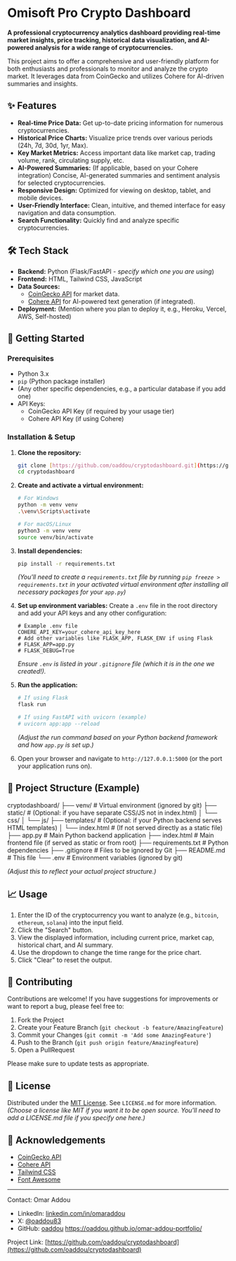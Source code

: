 # Omisoft Pro Crypto Dashboard

**A professional cryptocurrency analytics dashboard providing real-time market insights, price tracking, historical data visualization, and AI-powered analysis for a wide range of cryptocurrencies.**

This project aims to offer a comprehensive and user-friendly platform for both enthusiasts and professionals to monitor and analyze the crypto market. It leverages data from CoinGecko and utilizes Cohere for AI-driven summaries and insights.

## ✨ Features

* **Real-time Price Data:** Get up-to-date pricing information for numerous cryptocurrencies.
* **Historical Price Charts:** Visualize price trends over various periods (24h, 7d, 30d, 1yr, Max).
* **Key Market Metrics:** Access important data like market cap, trading volume, rank, circulating supply, etc.
* **AI-Powered Summaries:** (If applicable, based on your Cohere integration) Concise, AI-generated summaries and sentiment analysis for selected cryptocurrencies.
* **Responsive Design:** Optimized for viewing on desktop, tablet, and mobile devices.
* **User-Friendly Interface:** Clean, intuitive, and themed interface for easy navigation and data consumption.
* **Search Functionality:** Quickly find and analyze specific cryptocurrencies.

## 🛠️ Tech Stack

* **Backend:** Python (Flask/FastAPI - *specify which one you are using*)
* **Frontend:** HTML, Tailwind CSS, JavaScript
* **Data Sources:**
    * [CoinGecko API](https://www.coingecko.com/en/api) for market data.
    * [Cohere API](https://cohere.com/) for AI-powered text generation (if integrated).
* **Deployment:** (Mention where you plan to deploy it, e.g., Heroku, Vercel, AWS, Self-hosted)

## 🚀 Getting Started

### Prerequisites

* Python 3.x
* `pip` (Python package installer)
* (Any other specific dependencies, e.g., a particular database if you add one)
* API Keys:
    * CoinGecko API Key (if required by your usage tier)
    * Cohere API Key (if using Cohere)

### Installation & Setup

1.  **Clone the repository:**
    ```bash
    git clone [https://github.com/oaddou/cryptodashboard.git](https://github.com/oaddou/cryptodashboard.git)
    cd cryptodashboard
    ```

2.  **Create and activate a virtual environment:**
    ```bash
    # For Windows
    python -m venv venv
    .\venv\Scripts\activate

    # For macOS/Linux
    python3 -m venv venv
    source venv/bin/activate
    ```

3.  **Install dependencies:**
    ```bash
    pip install -r requirements.txt
    ```
    *(You'll need to create a `requirements.txt` file by running `pip freeze > requirements.txt` in your activated virtual environment after installing all necessary packages for your `app.py`)*

4.  **Set up environment variables:**
    Create a `.env` file in the root directory and add your API keys and any other configuration:
    ```env
    # Example .env file
    COHERE_API_KEY=your_cohere_api_key_here 
    # Add other variables like FLASK_APP, FLASK_ENV if using Flask
    # FLASK_APP=app.py
    # FLASK_DEBUG=True 
    ```
    *Ensure `.env` is listed in your `.gitignore` file (which it is in the one we created!).*

5.  **Run the application:**
    ```bash
    # If using Flask
    flask run

    # If using FastAPI with uvicorn (example)
    # uvicorn app:app --reload 
    ```
    *(Adjust the run command based on your Python backend framework and how `app.py` is set up.)*

6.  Open your browser and navigate to `http://127.0.0.1:5000` (or the port your application runs on).

## 📂 Project Structure (Example)


cryptodashboard/
├── venv/                   # Virtual environment (ignored by git)
├── static/                 # (Optional: if you have separate CSS/JS not in index.html)
│   └── css/
│   └── js/
├── templates/              # (Optional: if your Python backend serves HTML templates)
│   └── index.html          # (If not served directly as a static file)
├── app.py                  # Main Python backend application
├── index.html              # Main frontend file (if served as static or from root)
├── requirements.txt        # Python dependencies
├── .gitignore              # Files to be ignored by Git
├── README.md               # This file
└── .env                    # Environment variables (ignored by git)

*(Adjust this to reflect your actual project structure.)*

## 📈 Usage

1.  Enter the ID of the cryptocurrency you want to analyze (e.g., `bitcoin`, `ethereum`, `solana`) into the input field.
2.  Click the "Search" button.
3.  View the displayed information, including current price, market cap, historical chart, and AI summary.
4.  Use the dropdown to change the time range for the price chart.
5.  Click "Clear" to reset the output.

## 🤝 Contributing

Contributions are welcome! If you have suggestions for improvements or want to report a bug, please feel free to:

1.  Fork the Project
2.  Create your Feature Branch (`git checkout -b feature/AmazingFeature`)
3.  Commit your Changes (`git commit -m 'Add some AmazingFeature'`)
4.  Push to the Branch (`git push origin feature/AmazingFeature`)
5.  Open a PullRequest

Please make sure to update tests as appropriate.

## 📄 License

Distributed under the [MIT License](LICENSE.md). See `LICENSE.md` for more information.
*(Choose a license like MIT if you want it to be open source. You'll need to add a LICENSE.md file if you specify one here.)*

## 🙏 Acknowledgements

* [CoinGecko API](https://www.coingecko.com/en/api)
* [Cohere API](https://cohere.com/)
* [Tailwind CSS](https://tailwindcss.com/)
* [Font Awesome](https://fontawesome.com/)

---

Contact: Omar Addou 
* LinkedIn: [linkedin.com/in/omaraddou](https://linkedin.com/in/omaraddou)
* X: [@oaddou83](https://x.com/oaddou83)
* GitHub: [oaddou](https://github.com/oaddou)
          https://oaddou.github.io/omar-addou-portfolio/

Project Link: [https://github.com/oaddou/cryptodashboard](https://github.com/oaddou/cryptodashboard)
